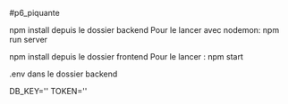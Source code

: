 #p6_piquante

npm install depuis le dossier backend
Pour le lancer avec nodemon: npm run server

npm install depuis le dossier frontend
Pour le lancer : npm start

.env dans le dossier backend

DB_KEY=''
TOKEN=''